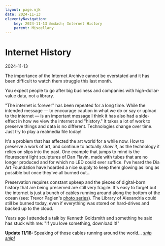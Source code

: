 ```yaml
---
layout: page.njk
date: 2024-11-13
eleventyNavigation:
    key: 2024-11-13 &mdash; Internet History
    parent: Miscellany
---
```


# Internet History
2024-11-13

The importance of the Internet Archive cannot be overstated and it has been difficult to watch them struggle this last month.

You expect people to go after big business and companies with high-dollar-value data, not a library.

"The internet is forever" has been repeated for a long time. While the intended message &mdash; to encourage caution in what we do or say or upload to the internet &mdash; is an important message I think it has also had a side-effect in how we view the internet and "history." It takes a lot of work to preserve things and data is no different. Technologies change over time. Just try to play a realmedia file today!

It's a problem that has affected the art world for a while now. How to preserve a work of art, and continue to actually <i>show it</i>, as the technology it relies on slips into the past. One example that jumps to mind is the flourescent light sculptures of Dan Flavin, made with tubes that are no longer produced and for which no LED could ever suffice. I've heard the Dia Art Foundation have hoarded a nice supply to keep them glowing as long as possible but once they've all burned out...

Preservation requires constant upkeep and the pieces of digital-born history that are being preserved are still very fragile. It's easy to forget but the internet is just a bunch of cables running around along the bottom of the ocean (see: Trevor Paglen's <a href="https://paglen.studio/2020/05/22/undersea-cables/">photo series</a>). The Library of Alexandria could still be burned today, even if everything was stored on hard-drives and backed up to the cloud.

Years ago I attended a talk by Kenneth Goldsmith and something he said has stuck with me: "If you love something, download it!"

<b>Update 11/18:</b> Speaking of those cables running around the world... <a href="https://www.reuters.com/business/media-telecom/telecoms-cable-linking-finland-germany-likely-severed-owner-says-2024-11-18/"><i>snip snip!</i></a>